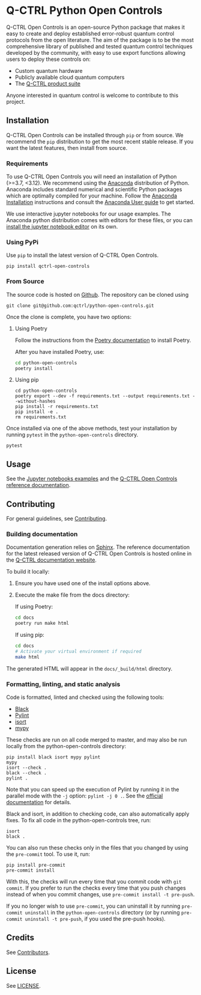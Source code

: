 # Q-CTRL Python Open Controls

Q-CTRL Open Controls is an open-source Python package that makes it easy to
create and deploy established error-robust quantum control protocols from the
open literature. The aim of the package is to be the most comprehensive library
of published and tested quantum control techniques developed by the community,
with easy to use export functions allowing users to deploy these controls on:

- Custom quantum hardware
- Publicly available cloud quantum computers
- The [Q-CTRL product suite](https://q-ctrl.com/products/)

Anyone interested in quantum control is welcome to contribute to this project.

## Installation

Q-CTRL Open Controls can be installed through `pip` or from source. We recommend
the `pip` distribution to get the most recent stable release. If you want the
latest features, then install from source.

### Requirements

To use Q-CTRL Open Controls you will need an installation of Python (>=3.7, <3.12).
We recommend using the [Anaconda](https://www.anaconda.com/) distribution of
Python. Anaconda includes standard numerical and scientific Python packages
which are optimally compiled for your machine. Follow the [Anaconda
Installation](https://docs.anaconda.com/anaconda/install/) instructions and
consult the [Anaconda User
guide](https://docs.anaconda.com/anaconda/user-guide/) to get started.

We use interactive jupyter notebooks for our usage examples. The Anaconda
python distribution comes with editors for these files, or you can [install the
jupyter notebook editor](https://jupyter.org/install) on its own.

### Using PyPi

Use `pip` to install the latest version of Q-CTRL Open Controls.

```shell
pip install qctrl-open-controls
```

### From Source

The source code is hosted on
[Github](https://github.com/qctrl/python-open-controls). The repository can be
cloned using

```shell
git clone git@github.com:qctrl/python-open-controls.git
```

Once the clone is complete, you have two options:

1. Using Poetry

   Follow the instructions from the
   [Poetry documentation](https://python-poetry.org/docs/#installation) to
   install Poetry.

   After you have installed Poetry, use:

   ```bash
   cd python-open-controls
   poetry install
   ```

1. Using pip

   ```shell
   cd python-open-controls
   poetry export --dev -f requirements.txt --output requirements.txt --without-hashes
   pip install -r requirements.txt
   pip install -e .
   rm requirements.txt
   ```

Once installed via one of the above methods, test your installation by running
`pytest`
in the `python-open-controls` directory.

```shell
pytest
```

## Usage

See the [Jupyter notebooks examples](../examples) and the
[Q-CTRL Open Controls reference documentation](https://docs.q-ctrl.com/open-controls/references/qctrl-open-controls/).

## Contributing

For general guidelines, see [Contributing](https://code.q-ctrl.com/contributing).

### Building documentation

Documentation generation relies on [Sphinx](http://www.sphinx-doc.org).
The reference documentation for the latest released version of
Q-CTRL Open Controls is hosted online in the
[Q-CTRL documentation website](https://docs.q-ctrl.com/open-controls/references/qctrl-open-controls/).

To build it locally:

1. Ensure you have used one of the install options above.
1. Execute the make file from the docs directory:

    If using Poetry:

    ```bash
    cd docs
    poetry run make html
    ```

    If using pip:

    ```bash
    cd docs
    # Activate your virtual environment if required
    make html
    ```

The generated HTML will appear in the `docs/_build/html` directory.

### Formatting, linting, and static analysis

Code is formatted, linted and checked using the following tools:
- [Black](https://github.com/psf/black)
- [Pylint](https://pypi.org/project/pylint/)
- [isort](https://github.com/timothycrosley/isort)
- [mypy](http://mypy-lang.org/)

These checks are run on all code merged to master, and may also be run locally from the python-open-controls
directory:

```shell
pip install black isort mypy pylint
mypy
isort --check .
black --check .
pylint .
```

Note that you can speed up the execution of Pylint by running it in the parallel mode with the `-j`
option: `pylint -j 0 .`.
See the [official documentation](https://pylint.readthedocs.io/en/latest/user_guide/usage/run.html#parallel-execution)
for details.

Black and isort, in addition to checking code, can also automatically apply fixes. To fix all code
in the python-open-controls tree, run:

```shell
isort
black .
```

You can also run these checks only in the files that you changed by using the
`pre-commit` tool. To use it, run:

```shell
pip install pre-commit
pre-commit install
```

With this, the checks will run every time that you commit code with
`git commit`. If you prefer to run the checks every time that you push changes
instead of when you commit changes, use `pre-commit install -t pre-push`.

If you no longer wish to use `pre-commit`, you can uninstall it by running
`pre-commit uninstall` in the `python-open-controls` directory (or by running
`pre-commit uninstall -t pre-push`, if you used the pre-push hooks).

## Credits

See
[Contributors](https://github.com/qctrl/python-open-controls/graphs/contributors).

## License

See [LICENSE](../LICENSE).
